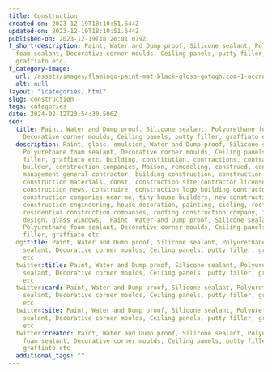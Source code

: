 ```yaml
---
title: Construction
created-on: 2023-12-19T18:10:51.644Z
updated-on: 2023-12-19T18:10:51.644Z
published-on: 2023-12-19T18:26:01.079Z
f_short-description: Paint, Water and Dump proof, Silicone sealant, Polyurethane
  foam sealant, Decorative corner moulds, Ceiling panels, putty filler,
  graffiato etc.
f_category-image:
  url: /assets/images/flamingo-paint-mat-black-gloss-gotogh.com-1-accra-coral_azar-shield-dulux_bbc_duo_water-proof_coating_wood-metal-doors_wall-store_hardware_ghana.png
  alt: null
layout: "[categories].html"
slug: construction
tags: categories
date: 2024-02-12T23:54:30.506Z
seo:
  title: Paint, Water and Dump proof, Silicone sealant, Polyurethane foam sealant,
    Decorative corner moulds, Ceiling panels, putty filler, graffiato etc
  description: Paint, gloss, emulsion, Water and Dump proof, Silicone sealant,
    Polyurethane foam sealant, Decorative corner moulds, Ceiling panels, putty
    filler, graffiato etc, building, constitution, contractions, contractor
    builder, construction companies, Maison, remodeling, construed, construction
    management general contractor, building construction, construction worker,
    construction materials, const, construction site contractor license,
    construction news, construire, construction logo building contractors,
    construction companies near me, tiny house builders, new construction,
    construction engineering, house decoration, painting, cieling, roofing,
    residential construction companies, roofing construction company, interior
    design. glass windows, ,Paint, Water and Dump proof, Silicone sealant,
    Polyurethane foam sealant, Decorative corner moulds, Ceiling panels, putty
    filler, graffiato etc
  og:title: Paint, Water and Dump proof, Silicone sealant, Polyurethane foam
    sealant, Decorative corner moulds, Ceiling panels, putty filler, graffiato
    etc
  twitter:title: Paint, Water and Dump proof, Silicone sealant, Polyurethane foam
    sealant, Decorative corner moulds, Ceiling panels, putty filler, graffiato
    etc
  twitter:card: Paint, Water and Dump proof, Silicone sealant, Polyurethane foam
    sealant, Decorative corner moulds, Ceiling panels, putty filler, graffiato
    etc
  twitter:site: Paint, Water and Dump proof, Silicone sealant, Polyurethane foam
    sealant, Decorative corner moulds, Ceiling panels, putty filler, graffiato
    etc
  twitter:creator: Paint, Water and Dump proof, Silicone sealant, Polyurethane
    foam sealant, Decorative corner moulds, Ceiling panels, putty filler,
    graffiato etc
  additional_tags: ""
---
```

